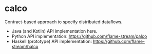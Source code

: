 # calco

Contract-based approach to specify distributed dataflows.

- Java (and Kotlin) API implementation here.
- Python API implementation: https://github.com/flame-stream/palco
- Haskell (prototype) API implementation: https://github.com/flame-stream/halco
